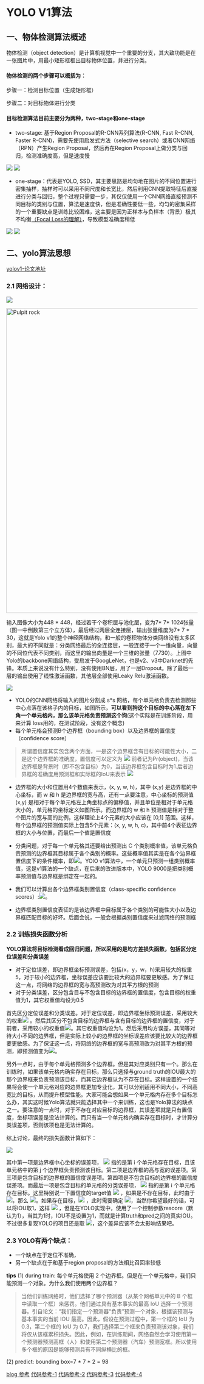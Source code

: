 # YOLO V1算法
## 一、物体检测算法概述
物体检测（object detection）是计算机视觉中一个重要的分支，其大致功能是在一张图片中，用最小矩形框框出目标物体位置，并进行分类。

#### 物体检测的两个步骤可以概括为：

步骤一：检测目标位置（生成矩形框）

步骤二：对目标物体进行分类

#### 目标检测算法目前主要分为两种，two-stage和one-stage

+ two-stage: 基于Region Proposal的R-CNN系列算法(R-CNN, Fast R-CNN, Faster R-CNN)，需要先使用启发式方法（selective search）或者CNN网络（RPN）产生Region Proposal，然后再在Region Proposal上做分类与回归，检测准确度高，但是速度慢

![](https://img-blog.csdnimg.cn/2019011500233090.png?x-oss-process=image/watermark,type_ZmFuZ3poZW5naGVpdGk,shadow_10,text_aHR0cHM6Ly9ibG9nLmNzZG4ubmV0L2dhb3l1MTI1MzQwMTU2Mw==,size_16,color_FFFFFF,t_70)
![](https://img-blog.csdnimg.cn/20191117212416386.png?x-oss-process=image/watermark,type_ZmFuZ3poZW5naGVpdGk,shadow_10,text_aHR0cHM6Ly9ibG9nLmNzZG4ubmV0L2dhb3l1MTI1MzQwMTU2Mw==,size_16,color_FFFFFF,t_70)

+ one-stage：代表是YOLO, SSD，其主要思路是均匀地在图片的不同位置进行密集抽样，抽样时可以采用不同尺度和长宽比，然后利用CNN提取特征后直接进行分类与回归，整个过程只需要一步，其仅仅使用一个CNN网络直接预测不同目标的类别与位置，算法是速度快，但是准确性要低一些，均匀的密集采样的一个重要缺点是训练比较困难，这主要是因为正样本与负样本（背景）极其不均衡[（Focal Loss的理解）](https://zhuanlan.zhihu.com/p/80692105)，导致模型准确度稍低

![](https://img-blog.csdnimg.cn/20191117151315370.png)
![](https://img-blog.csdnimg.cn/20191117212234851.png?x-oss-process=image/watermark,type_ZmFuZ3poZW5naGVpdGk,shadow_10,text_aHR0cHM6Ly9ibG9nLmNzZG4ubmV0L2dhb3l1MTI1MzQwMTU2Mw==,size_16,color_FFFFFF,t_70)


## 二、yolo算法思想

[yolov1-论文地址](https://arxiv.org/pdf/1506.02640.pdf)
### 2.1 网络设计：
![](https://pic2.zhimg.com/80/v2-970ca183f3f0c76591c82ca910d2bc5d_1440w.jpg)

<img src=https://pic4.zhimg.com/80/v2-de260ef28cebab6ee76c5c799163429b_1440w.jpg alt="Pulpit rock" width="800" height="800">

输入图像大小为448 * 448，经过若干个卷积层与池化层，变为7* 7* 1024张量（图一中倒数第三个立方体），最后经过两层全连接层，输出张量维度为7* 7 * 30，这就是Yolo v1的整个神经网络结构，和一般的卷积物体分类网络没有太多区别，最大的不同就是：分类网络最后的全连接层，一般连接于一个一维向量，向量的不同位代表不同类别，而这里的输出向量是一个三维的张量（7*7*30）。上图中Yolo的backbone网络结构，受启发于GoogLeNet，也是v2、v3中Darknet的先锋。本质上来说没有什么特别，没有使用BN层，用了一层Dropout。除了最后一层的输出使用了线性激活函数，其他层全部使用Leaky Relu激活函数。

![](https://pic2.zhimg.com/80/v2-f515b73effc632b1cad3a59586592fd5_1440w.jpg)

+ YOLO的CNN网络将输入的图片分割成 s*s 网格，每个单元格负责去检测那些中心点落在该格子内的目标，如图所示，**可以看到狗这个目标的中心落在左下角一个单元格内，那么该单元格负责预测这个狗**(这个实际是在训练阶段，用来计算 loss用的，在测试阶段，没有这个概念)
+ 每个单元格会预测B个边界框（bounding box）以及边界框的置信度（confidence score）
> 所谓置信度其实包含两个方面，一是这个边界框含有目标的可能性大小，二是这个边界框的准确度，置信度可以定义为 ![](https://www.zhihu.com/equation?tex=Pr%28object%29%2AIoU%5Cfrac%7Btruth%7D%7Bpred%7D)
前者记为Pr(object)，当该边界框是背景时（即不包含目标）为0，当该边界框包含目标时为1.后者边界框的准确度用预测框和实际框的IoU来表示 ![](https://www.zhihu.com/equation?tex=IoU%5Cfrac%7Btruth%7D%7Bpred%7D)

+ 边界框的大小和位置用4个数值来表示，(x, y, w, h)，其中 (x,y) 是边界框的中心坐标，而 w 和 h 是边界框的宽与高，还有一点要注意，中心坐标的预测值 (x,y) 是相对于每个单元格左上角坐标点的偏移值，并且单位是相对于单元格大小的，单元格的坐标定义如图所示。而边界框的 w 和 h 预测值是相对于整个图片的宽与高的比例，这样理论上4个元素的大小应该在 [0,1] 范围。这样，每个边界框的预测值实际上包含5个元素：(x, y, w, h, c)，其中前4个表征边界框的大小与位置，而最后一个值是置信度

+ 分类问题，对于每一个单元格其还要给出预测出 C 个类别概率值，该单元格负责预测的边界框其目标属于各个类别的概率。这些概率值其实是在各个边界框置信度下的条件概率，即![](https://www.zhihu.com/equation?tex=Pr%28class_%7Bi%7D%7Cobject%29)。YOlO v1算法中，一个单元只预测一组类别概率值，这是v1算法的一个缺点，在后来的改进版本中，YOLO 9000是把类别概率预测值与边界框是绑定在一起的。

+ 我们可以计算出各个边界框类别置信度（class-specific confidence scores）:![](https://www.zhihu.com/equation?tex=Pr%28class_%7Bi%7D%7Cobject%29%2APr%28object%29%2A%5Ctext%7BIOU%7D%5E%7Btruth%7D_%7Bpred%7D%3DPr%28class_%7Bi%7D%29%2A%5Ctext%7BIOU%7D%5E%7Btruth%7D_%7Bpred%7D)。

+ 边界框类别置信度表征的是该边界框中目标属于各个类别的可能性大小以及边界框匹配目标的好坏。后面会说，一般会根据类别置信度来过滤网络的预测框

### 2.2 训练损失函数分析

**YOLO算法将目标检测看成回归问题，所以采用的是均方差损失函数，包括区分定位误差和分类误差**

+ 对于定位误差，即边界框坐标预测误差，包括(x，y，w，h)采用较大的权重5，对于较小的边界框，坐标误差应该要比较大的边界框要更敏感。为了保证这一点，将网络的边界框的宽与高预测改为对其平方根的预测
+ 对于分类误差，区分包含目与不包含目标的边界框的置信度，包含目标的权重值为1，其它权重值均设为0.5


首先区分定位误差和分类误差。对于定位误差，即边界框坐标预测误差，采用较大的权重![](https://www.zhihu.com/equation?tex=%5Clambda+_%7Bcoord%7D%3D5)  。然后其区分不包含目标的边界框与含有目标的边界框的置信度，对于前者，采用较小的权重值![](https://www.zhihu.com/equation?tex=%5Clambda+_%7Bnoobj%7D%3D0.5)。其它权重值均设为1。然后采用均方误差，其同等对待大小不同的边界框，但是实际上较小的边界框的坐标误差应该要比较大的边界框要更敏感。为了保证这一点，将网络的边界框的宽与高预测改为对其平方根的预测，即预测值变为![](https://www.zhihu.com/equation?tex=%28x%2Cy%2C%5Csqrt%7Bw%7D%2C+%5Csqrt%7Bh%7D%29)。

另外一点时，由于每个单元格预测多个边界框。但是其对应类别只有一个。那么在训练时，如果该单元格内确实存在目标，那么只选择与ground truth的IOU最大的那个边界框来负责预测该目标，而其它边界框认为不存在目标。这样设置的一个结果将会使一个单元格对应的边界框更加专业化，其可以分别适用不同大小，不同高宽比的目标，从而提升模型性能。大家可能会想如果一个单元格内存在多个目标怎么办，其实这时候Yolo算法就只能选择其中一个来训练，这也是Yolo算法的缺点之一。要注意的一点时，对于不存在对应目标的边界框，其误差项就是只有置信度，坐标项误差是没法计算的。而只有当一个单元格内确实存在目标时，才计算分类误差项，否则该项也是无法计算的。

综上讨论，最终的损失函数计算如下：

![](https://pic2.zhimg.com/80/v2-ede1de8301255063e04ec529224a9865_1440w.jpg)

其中第一项是边界框中心坐标的误差项， ![](https://www.zhihu.com/equation?tex=1%5E%7Bobj%7D_%7Bij%7D) 指的是第 i 个单元格存在目标，且该单元格中的第 j 个边界框负责预测该目标。第二项是边界框的高与宽的误差项。第三项是包含目标的边界框的置信度误差项。第四项是不包含目标的边界框的置信度误差项。而最后一项是包含目标的单元格的分类误差项， ![](https://www.zhihu.com/equation?tex=1%5E%7Bobj%7D_%7Bi%7D) 指的是第 i 个单元格存在目标。这里特别说一下置信度的target值 ![](https://www.zhihu.com/equation?tex=C_i) ，如果是不存在目标，此时由于 ![](https://www.zhihu.com/equation?tex=Pr%28object%29%3D0)，那么  ![](https://www.zhihu.com/equation?tex=C_i%3D0)。如果存在目标，![](https://www.zhihu.com/equation?tex=Pr%28object%29%3D1) ，此时需要确定 ![](https://www.zhihu.com/equation?tex=%5Ctext%7BIOU%7D%5E%7Btruth%7D_%7Bpred%7D)，当然你希望最好的话，可以将IOU取1，这样 ![](https://www.zhihu.com/equation?tex=C_i%3D1) ，但是在YOLO实现中，使用了一个控制参数rescore（默认为1），当其为1时，IOU不是设置为1，而就是计算truth和pred之间的真实IOU。不过很多复现YOLO的项目还是取 ![](https://www.zhihu.com/equation?tex=C_i%3D1)，这个差异应该不会太影响结果吧。

### 2.3 YOLO有两个缺点：
+ 一个缺点在于定位不准确，
+ 另一个缺点在于和基于region proposal的方法相比召回率较低



**tips**
(1)  during train: 每个单元格使用 2 个边界框。但是在一个单元格中，我们只能预测一个对象。为什么我们使用两个边界框？ 
> 当他们训练网络时，他们选择了哪个预测器（从某个网格单元中的 B 个框中读取一个框）来惩罚。他们通过具有基本事实的最高 IoU 选择一个预测器。引自论文：“我们指定一个预测器“负责”预测一个对象，根据该预测与基本事实的当前 IOU 最高。因此，假设在预测过程中，第一个框的 IoU 为 0.3，第二个框的 IoU 为 0.7，我们选择第二个框来负责预测该对象，我们将仅从该框累积损失。因此，例如，在训练期间，网络自然会学习使用第一个预测器预测高框（人）和使用第二个预测器（汽车）预测宽框。所以使用多个框的原因是能够预测具有不同纵横比的框。

(2) predict: bounding box=7 * 7 * 2 = 98



[blog 参考](https://zhuanlan.zhihu.com/p/32525231)
[代码参考-1](https://github.com/gliese581gg/YOLO_tensorflow)
[代码参考-2](https://github.com/hizhangp/yolo_tensorflow)
[代码参考-3](https://github.com/TD-4/yolov1)
[代码参考-4](https://github.com/abeardear/pytorch-YOLO-v1)
